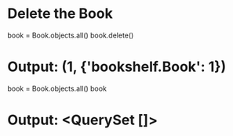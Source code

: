 # Delete the Book

 book = Book.objects.all()
 book.delete()
# Output: (1, {'bookshelf.Book': 1})

 book = Book.objects.all()
 book 
# Output: <QuerySet []>